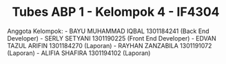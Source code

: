 <h1 align="center">Tubes ABP 1 - Kelompok 4 - IF4304</h1>
Anggota Kelompok:
- BAYU MUHAMMAD IQBAL 1301184241 (Back End Developer) 
- SERLY SETYANI 1301190225 (Front End Developer)
- EDVAN TAZUL ARIFIN 1301184270 (Laporan)
- RAYHAN ZANZABILA 1301191072 (Laporan)
- ALIFIA SHAFIRA 1301194102 (Laporan)
